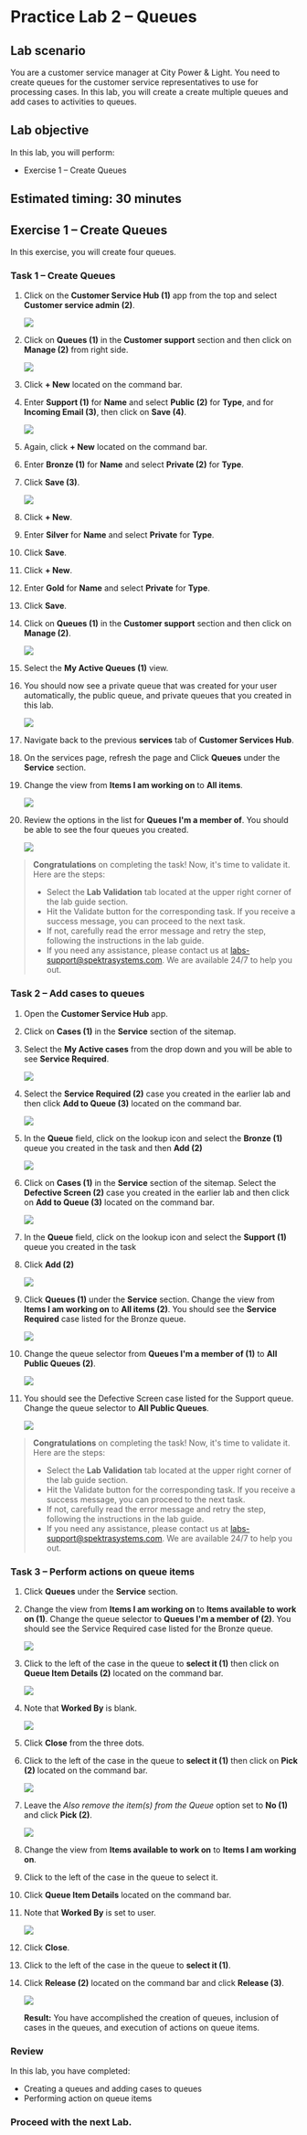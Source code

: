 # Practice Lab 2 – Queues

## Lab scenario

You are a customer service manager at City Power & Light. You need to create queues for the customer service representatives to use for processing cases. In this lab, you will create a create multiple queues and add cases to activities to queues.

## Lab objective
In this lab, you will perform:
+ Exercise 1 – Create Queues

## Estimated timing: 30 minutes

## Exercise 1 – Create Queues

In this exercise, you will create four queues.

### Task 1 – Create Queues

1.  Click on the **Customer Service Hub (1)** app from the top and select **Customer service admin (2)**.

    ![](../images/Customer-service-admin-1.png)

1. Click on **Queues (1)** in the **Customer support** section and then click on **Manage (2)** from right side.

    ![](../images/Customer-service-admin-2.png)

1.  Click **+ New** located on the command bar.

1.  Enter **Support (1)** for **Name** and select **Public (2)** for **Type**, and <inject key="AzureAdUserEmail"></inject> for **Incoming Email (3)**, then click on **Save (4)**.

    ![](../images/Customer-service-admin-3.1.png)

1.  Again, click **+ New** located on the command bar.

1.  Enter **Bronze (1)** for **Name** and select **Private (2)** for **Type**.

1.  Click **Save (3)**.

     ![](../images/Customer-service-admin-4.1.png)

1. Click **+ New**.

1. Enter **Silver** for **Name** and select **Private** for **Type**.

1. Click **Save**.

1. Click **+ New**.

1. Enter **Gold** for **Name** and select **Private** for **Type**.

1. Click **Save**.

1. Click on **Queues (1)** in the **Customer support** section and then click on **Manage (2)**.

    ![](../images/Customer-service-admin-2.png)

1. Select the **My Active Queues (1)** view.

1. You should now see a private queue that was created for your user automatically, the public queue, and private queues that you created in this lab.

    ![](../images/Customer-service-admin-7.1.png)

1. Navigate back to the previous **services** tab of **Customer Services Hub**.

1. On the services page, refresh the page and Click **Queues** under the **Service** section.

1. Change the view from **Items I am working on** to **All items**.

    ![](../images/all-item.png)

1. Review the options in the list for **Queues I'm a member of**. You should be able to see the four queues you created.

    ![](../images/all-item-1.1.png)
    
> **Congratulations** on completing the task! Now, it's time to validate it. Here are the steps:
> - Select the **Lab Validation** tab located at the upper right corner of the lab guide section.
> - Hit the Validate button for the corresponding task. If you receive a success message, you can proceed to the next task. 
> - If not, carefully read the error message and retry the step, following the instructions in the lab guide.
> - If you need any assistance, please contact us at labs-support@spektrasystems.com. We are available 24/7 to help you out.

### Task 2 – Add cases to queues

1.  Open the **Customer Service Hub** app.

1.  Click on **Cases (1)** in the **Service** section of the sitemap.

1.  Select the **My Active cases** from the drop down and you will be able to see **Service Required**.

    ![](../images/adds-1.png)

1.  Select the **Service Required (2)** case you created in the earlier lab and then click **Add to Queue (3)** located on the command bar.

    ![](../images/add-1.1.png)

1.  In the **Queue** field, click on the lookup icon and select the **Bronze (1)** queue you created in the task and then **Add (2)**

    ![](../images/add-2.1.png)

1.  Click on **Cases (1)** in the **Service** section of the sitemap. Select the **Defective Screen (2)** case you created in the earlier lab and then click on **Add to Queue (3)** located on the command bar.

    ![](../images/support-add-1.1.png)

1. In the **Queue** field, click on the lookup icon and select the **Support (1)** queue you created in the task

1. Click **Add (2)**

    ![](../images/support-add-1.2.png)

1. Click **Queues (1)** under the **Service** section. Change the view from **Items I am working on** to **All items (2)**. You should see the **Service Required** case listed for the Bronze queue.

    ![](../images/bronze.png)

1. Change the queue selector from **Queues I'm a member of (1)** to **All Public Queues (2)**.

    ![](../images/Customer-service-admin-8.1.png)

1. You should see the Defective Screen case listed for the Support queue. Change the queue selector to **All Public Queues**.

    ![](../images/public.1.png)

> **Congratulations** on completing the task! Now, it's time to validate it. Here are the steps:
> - Select the **Lab Validation** tab located at the upper right corner of the lab guide section.
> - Hit the Validate button for the corresponding task. If you receive a success message, you can proceed to the next task. 
> - If not, carefully read the error message and retry the step, following the instructions in the lab guide.
> - If you need any assistance, please contact us at labs-support@spektrasystems.com. We are available 24/7 to help you out.

### Task 3 – Perform actions on queue items

1.  Click **Queues** under the **Service** section. 

1.  Change the view from **Items I am working on** to **Items available to work on (1)**. Change the queue selector to **Queues I'm a member of (2)**. You should see the Service Required case listed for the Bronze queue.

    ![](../images/details-1.1.png)

1.  Click to the left of the case in the queue to **select it (1)** then click on **Queue Item Details (2)** located on the command bar.

    ![](../images/details-1.2.png)

1.  Note that **Worked By** is blank.

    ![](../images/details-1.3.png)

1.  Click **Close** from the three dots.

1.  Click to the left of the case in the queue to **select it (1)** then click on **Pick (2)** located on the command bar.

    ![](../images/pick-1.1.png)

1. Leave the *Also remove the item(s) from the Queue* option set to **No (1)** and click **Pick (2)**.

    ![](../images/details-1.5.png)

1. Change the view from **Items available to work on** to **Items I am working on**.

1. Click to the left of the case in the queue to select it.

1. Click **Queue Item Details** located on the command bar.

1. Note that **Worked By** is set to **<inject key="AzureAdUserEmail"></inject>** user.

    ![](../images/worked-by-1.1.png)

1. Click **Close**.

1. Click to the left of the case in the queue to **select it (1)**.

1. Click **Release (2)** located on the command bar and click **Release (3)**.

    ![](../images/release-1.1.png)
    
    **Result:** You have accomplished the creation of queues, inclusion of cases in the queues, and execution of actions on queue items.

### Review
In this lab, you have completed:
- Creating a queues and adding cases to queues
- Performing action on queue items

### **Proceed with the next Lab.**
